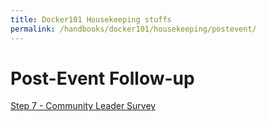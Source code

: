 ```yaml
---
title: Docker101 Housekeeping stuffs
permalink: /handbooks/docker101/housekeeping/postevent/
---
```


# Post-Event Follow-up



[Step 7 - Community Leader Survey](../clsurvey/)
